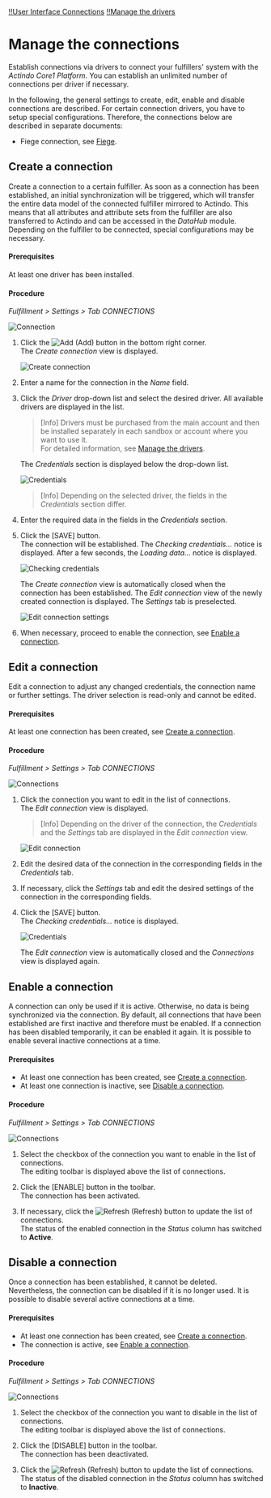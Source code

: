 [!!User Interface Connections](../UserInterface/03a_Connections.md)
[!!Manage the drivers](XX_to_be_completed)

# Manage the connections

Establish connections via drivers to connect your fulfillers' system with the *Actindo Core1 Platform*. You can establish an unlimited number of connections per driver if necessary.

In the following, the general settings to create, edit, enable and disable connections are described. For certain connection drivers, you have to setup special configurations. Therefore, the connections below are described in separate documents:

- Fiege connection, see [Fiege](./01a_Fiege.md).


## Create a connection

Create a connection to a certain fulfiller. As soon as a connection has been established, an initial synchronization will be triggered, which will transfer the entire data model of the connected fulfiller mirrored to Actindo. This means that all attributes and attribute sets from the fulfiller are also transferred to Actindo and can be accessed in the *DataHub* module. Depending on the fulfiller to be connected, special configurations may be necessary.

#### Prerequisites

At least one driver has been installed.

#### Procedure

*Fulfillment > Settings > Tab CONNECTIONS*

![Connection](../../Assets/Screenshots/Fulfillment/Settings/Connections/Connections.png "[Connection]")

1. Click the ![Add](../../Assets/Icons/Plus01.png "[Add]") (Add) button in the bottom right corner.   
    The *Create connection* view is displayed.

    ![Create connection](../../Assets/Screenshots/Fulfillment/Settings/Connections/CreateConnection.png "[Create connection]")

2. Enter a name for the connection in the *Name* field.

3. Click the *Driver* drop-down list and select the desired driver. All available drivers are displayed in the list.   

    > [Info] Drivers must be purchased from the main account and then be installed separately in each sandbox or account where you want to use it.   
    For detailed information, see [Manage the drivers](XX_to_be_completed).

    The *Credentials* section is displayed below the drop-down list.

    ![Credentials](../../Assets/Screenshots/Fulfillment/Settings/Connections/Credentials.png "[Credentials]")

    > [Info] Depending on the selected driver, the fields in the *Credentials* section differ.

[comment]: <> (HG: Manage the drivers? Zusätzliche Datei?  Vgl. Omni-Channel. Ggf. Ticket erstellen)

4. Enter the required data in the fields in the *Credentials* section.

5. Click the [SAVE] button.   
    The connection will be established. The *Checking credentials...* notice is displayed. After a few seconds, the *Loading data...* notice is displayed.

    ![Checking credentials](../../Assets/Screenshots/Fulfillment/Settings/Connections/CheckingCredentials.png "[Checking credentials]")

    The *Create connection* view is automatically closed when the connection has been established. The *Edit connection* view of the newly created connection is displayed. The *Settings* tab is preselected.

    ![Edit connection settings](../../Assets/Screenshots/Fulfillment/Settings/Connections/EditConnectionSettings.png "[Edit connection settings]")

[comment]: <> (Screenshot evtl. ändern? Der sieht wie Edit connection aus.)

6. When necessary, proceed to enable the connection, see [Enable a connection](#enable-a-connection).


## Edit a connection

Edit a connection to adjust any changed credentials, the connection name or further settings. The driver selection is read-only and cannot be edited.

#### Prerequisites

At least one connection has been created, see [Create a connection](#create-a-connection).

#### Procedure

*Fulfillment > Settings > Tab CONNECTIONS*

![Connections](../../Assets/Screenshots/Fulfillment/Settings/Connections/Connections.png "[Connections]")

1. Click the connection you want to edit in the list of connections.   
    The *Edit connection* view is displayed.

    > [Info] Depending on the driver of the connection, the *Credentials* and the *Settings* tab are displayed in the *Edit connection* view.

    ![Edit connection](../../Assets/Screenshots/Fulfillment/Settings/Connections/EditConnectionCredentials.png "[Edit connection]")

2. Edit the desired data of the connection in the corresponding fields in the *Credentials* tab.

3. If necessary, click the *Settings* tab and edit the desired settings of the connection in the corresponding fields.

4. Click the [SAVE] button.   
    The *Checking credentials...* notice is displayed.

    ![Credentials](../../Assets/Screenshots/Fulfillment/Settings/Connections/CheckingCredentials.png "[Credentials]")

    The *Edit connection* view is automatically closed and the *Connections* view is displayed again.


## Enable a connection

A connection can only be used if it is active. Otherwise, no data is being synchronized via the connection. By default, all connections that have been established are first inactive and therefore must be enabled. If a connection has been disabled temporarily, it can be enabled it again. It is possible to enable several inactive connections at a time.

#### Prerequisites

- At least one connection has been created, see [Create a connection](#create-a-connection).
- At least one connection is inactive, see [Disable a connection](#disable-a-connection).

#### Procedure

*Fulfillment > Settings > Tab CONNECTIONS*

![Connections](../../Assets/Screenshots/Fulfillment/Settings/Connections/Connections.png "[Connections]")

1. Select the checkbox of the connection you want to enable in the list of connections.   
    The editing toolbar is displayed above the list of connections.

2. Click the [ENABLE] button in the toolbar.   
    The connection has been activated.

3. If necessary, click the ![Refresh](../../Assets/Icons/Refresh01.png "[Refresh]") (Refresh) button to update the list of connections.   
    The status of the enabled connection in the *Status* column has switched to **Active**.

[comment]: <> (Update der Liste läuft automatisch aber es dauert ein wenig. Refresh step vorischtshalber drin lassen?)


## Disable a connection

Once a connection has been established, it cannot be deleted. Nevertheless, the connection can be disabled if it is no longer used. It is possible to disable several active connections at a time.

#### Prerequisites

- At least one connection has been created, see [Create a connection](#create-a-connection).
- The connection is active, see [Enable a connection](#enable-a-connection).

#### Procedure

*Fulfillment > Settings > Tab CONNECTIONS*

![Connections](../../Assets/Screenshots/Fulfillment/Settings/Connections/Connections.png "[Connections]")

1. Select the checkbox of the connection you want to disable in the list of connections.   
    The editing toolbar is displayed above the list of connections.

2. Click the [DISABLE] button in the toolbar.   
    The connection has been deactivated.

3. Click the ![Refresh](../../Assets/Icons/Refresh01.png "[Refresh]") (Refresh) button to update the list of connections.   
    The status of the disabled connection in the *Status* column has switched to **Inactive**.

[comment]: <> (Update der Liste läuft automatisch aber es dauert ein wenig. Refresh step vorischtshalber drin lassen?)

